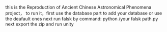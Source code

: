 this is the Reproduction of Ancient Chinese Astronomical Phenomena project，
to run it，first use the database part to add your database or use the deafault ones
next run falsk by command: python /your falsk path.py
next export the zip and run unity
